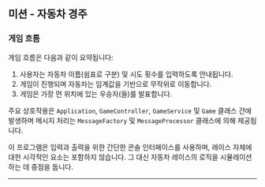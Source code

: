 미션 - 자동차 경주
---
### 게임 흐름

게임 흐름은 다음과 같이 요약됩니다:

1. 사용자는 자동차 이름(쉼표로 구분) 및 시도 횟수를 입력하도록 안내됩니다.
2. 게임이 진행되며 자동차는 임계값을 기반으로 무작위로 이동합니다.
3. 게임은 가장 먼 위치에 있는 우승자(들)를 발표합니다.

주요 상호작용은 `Application`, `GameController`, `GameService` 및 `Game` 클래스 간에 발생하며 메시지 처리는 `MessageFactory` 및 `MessageProcessor` 클래스에 의해 제공됩니다.

이 프로그램은 입력과 출력을 위한 간단한 콘솔 인터페이스를 사용하며, 레이스 자체에 대한 시각적인 요소는 포함하지 않습니다. 그 대신 자동차 레이스의 로직을 시뮬레이션하는 데 중점을 둡니다.

---